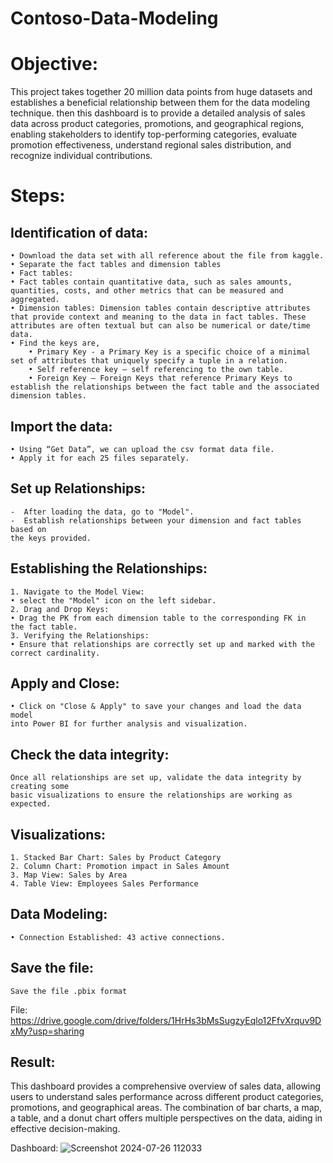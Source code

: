 # Contoso-Data-Modeling

#  Objective:
This project takes together 20 million data points from huge datasets and establishes a beneficial relationship between them for the data modeling technique. then this dashboard is to provide a detailed analysis of sales data across product categories, promotions, and geographical regions, enabling stakeholders to identify top-performing categories, evaluate promotion effectiveness, understand regional sales distribution, and recognize individual contributions.

#  Steps:
##  Identification of data:
    • Download the data set with all reference about the file from kaggle.
    • Separate the fact tables and dimension tables
    • Fact tables:
    • Fact tables contain quantitative data, such as sales amounts, quantities, costs, and other metrics that can be measured and aggregated.
    • Dimension tables: Dimension tables contain descriptive attributes that provide context and meaning to the data in fact tables. These attributes are often textual but can also be numerical or date/time data.
    • Find the keys are,
        • Primary Key - a Primary Key is a specific choice of a minimal set of attributes that uniquely specify a tuple in a relation.
        • Self reference key – self referencing to the own table.
        • Foreign Key – Foreign Keys that reference Primary Keys to establish the relationships between the fact table and the associated dimension tables.

##  Import the data:
    • Using “Get Data”, we can upload the csv format data file.
    • Apply it for each 25 files separately.
##  Set up Relationships:
    -  After loading the data, go to "Model".
    -  Establish relationships between your dimension and fact tables based on
    the keys provided.
##  Establishing the Relationships:
    1. Navigate to the Model View:
    • select the "Model" icon on the left sidebar.
    2. Drag and Drop Keys:
    • Drag the PK from each dimension table to the corresponding FK in
    the fact table.
    3. Verifying the Relationships:
    • Ensure that relationships are correctly set up and marked with the
    correct cardinality.
##  Apply and Close:
    • Click on "Close & Apply" to save your changes and load the data model
    into Power BI for further analysis and visualization.
##  Check the data integrity:
    Once all relationships are set up, validate the data integrity by creating some
    basic visualizations to ensure the relationships are working as expected.
##  Visualizations:
    1. Stacked Bar Chart: Sales by Product Category
    2. Column Chart: Promotion impact in Sales Amount
    3. Map View: Sales by Area
    4. Table View: Employees Sales Performance
##  Data Modeling:
    • Connection Established: 43 active connections.
##  Save the file:
    Save the file .pbix format
File: https://drive.google.com/drive/folders/1HrHs3bMsSugzyEqlo12FfvXrquv9DxMy?usp=sharing

##  Result:
This dashboard provides a comprehensive overview of sales data, allowing users to understand sales performance across different product categories, promotions, and geographical areas. The combination of bar charts, a map, a table, and a donut chart offers multiple perspectives on the data, aiding in effective decision-making.

Dashboard:
![Screenshot 2024-07-26 112033](https://github.com/user-attachments/assets/fb3e09b6-5a51-4326-9789-7f5440447dba)
